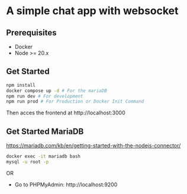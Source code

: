 # A simple chat app with websocket

## Prerequisites

- Docker
- Node >= 20.x

## Get Started

```bash
npm install
docker compose up -d # For the mariaDB
npm run dev # For development
npm run prod # For Production or Docker Init Command
```

Then acces the frontend at http://localhost:3000

## Get Started MariaDB

https://mariadb.com/kb/en/getting-started-with-the-nodejs-connector/

```bash
docker exec -it mariadb bash
mysql -u root -p
```

OR

- Go to PHPMyAdmin: http://localhost:9200